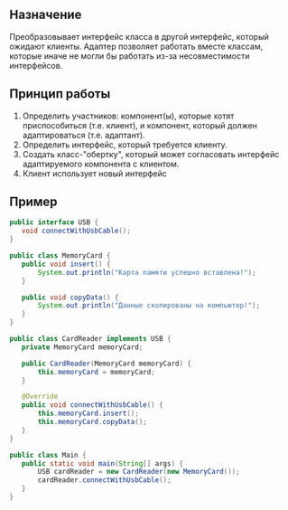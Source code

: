 ## Назначение

Преобразовывает интерфейс класса в другой интерфейс, который ожидают клиенты. Адаптер позволяет работать вместе классам, которые иначе не могли бы работать из-за несовместимости интерфейсов.

## Принцип работы

1. Определить участников: компонент(ы), которые хотят приспособиться (т.е. клиент), и компонент, который должен адаптироваться (т.е. адаптант).
2. Определить интерфейс, который требуется клиенту.
3. Создать класс-"обертку", который может согласовать интерфейс адаптируемого компонента с клиентом.
4. Клиент использует новый интерфейс

## Пример

```java
public interface USB {
   void connectWithUsbCable();
}

public class MemoryCard {
   public void insert() {
       System.out.println("Карта памяти успешно вставлена!");
   }

   public void copyData() {
       System.out.println("Данные скопированы на компьютер!");
   }
}

public class CardReader implements USB {
   private MemoryCard memoryCard;

   public CardReader(MemoryCard memoryCard) {
       this.memoryCard = memoryCard;
   }

   @Override
   public void connectWithUsbCable() {
       this.memoryCard.insert();
       this.memoryCard.copyData();
   }
}

public class Main {
   public static void main(String[] args) {
       USB cardReader = new CardReader(new MemoryCard());
       cardReader.connectWithUsbCable();
   }
}

```
